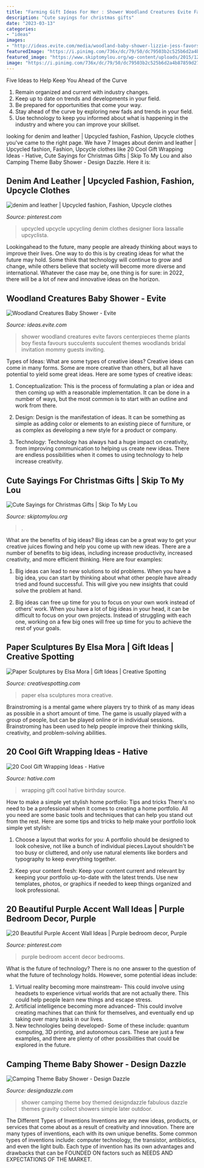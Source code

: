 ```yaml
---
title: "Farming Gift Ideas For Her : Shower Woodland Creatures Evite Favors Centerpieces Theme Plants Boy Fiesta Favours Succulents Succulent Themes Woodlands Bridal Invitation Mommy Guests Inviting"
description: "Cute sayings for christmas gifts"
date: "2023-03-13"
categories:
- "ideas"
images:
- "http://ideas.evite.com/media/woodland-baby-shower-lizzie-jess-favors-595.jpg"
featuredImage: "https://i.pinimg.com/736x/dc/79/50/dc79503b2c525b6d2a4b87859d27368c--upcycling-fashion-sustainable-fabrics.jpg"
featured_image: "https://www.skiptomylou.org/wp-content/uploads/2015/12/clever-saying-gift-nuts-about-you-2.jpg"
image: "https://i.pinimg.com/736x/dc/79/50/dc79503b2c525b6d2a4b87859d27368c--upcycling-fashion-sustainable-fabrics.jpg"
---
```



Five Ideas to Help Keep You Ahead of the Curve
1. Remain organized and current with industry changes.
2. Keep up to date on trends and developments in your field.
3. Be prepared for opportunities that come your way.
4. Stay ahead of the curve by exploring new fads and trends in your field.
5. Use technology to keep you informed about what is happening in the industry and where you can improve your skillset.

	

		
looking for denim and leather | Upcycled fashion, Fashion, Upcycle clothes you've came to the right page. We have 7 Images about denim and leather | Upcycled fashion, Fashion, Upcycle clothes like 20 Cool Gift Wrapping Ideas - Hative, Cute Sayings for Christmas Gifts | Skip To My Lou and also Camping Theme Baby Shower - Design Dazzle. Here it is:
		
    
## Denim And Leather | Upcycled Fashion, Fashion, Upcycle Clothes

<img loading=lazy src="https://i.pinimg.com/736x/dc/79/50/dc79503b2c525b6d2a4b87859d27368c--upcycling-fashion-sustainable-fabrics.jpg" onerror="this.onerror=null;this.src='https://tse1.mm.bing.net/th?id=OIP.-TCQ7uC_XsLMCioyGZIRAADLEy&amp;pid=15.1';" alt="denim and leather | Upcycled fashion, Fashion, Upcycle clothes">

_Source: pinterest.com_

>upcycled upcycle upcycling denim clothes designer liora lassalle upcyclista. 

	

Lookingahead to the future, many people are already thinking about ways to improve their lives. One way to do this is by creating ideas for what the future may hold. Some think that technology will continue to grow and change, while others believe that society will become more diverse and international. Whatever the case may be, one thing is for sure: in 2022, there will be a lot of new and innovative ideas on the horizon.

    
## Woodland Creatures Baby Shower - Evite

<img loading=lazy src="http://ideas.evite.com/media/woodland-baby-shower-lizzie-jess-favors-595.jpg" onerror="this.onerror=null;this.src='https://tse4.mm.bing.net/th?id=OIP.kOKh8tSygR2M2BpxsFf8ogHaLN&amp;pid=15.1';" alt="Woodland Creatures Baby Shower - Evite">

_Source: ideas.evite.com_

>shower woodland creatures evite favors centerpieces theme plants boy fiesta favours succulents succulent themes woodlands bridal invitation mommy guests inviting. 

	

Types of Ideas: What are some types of creative ideas?
Creative ideas can come in many forms. Some are more creative than others, but all have potential to yield some great ideas. Here are some types of creative ideas:
1. Conceptualization: This is the process of formulating a plan or idea and then coming up with a reasonable implementation. It can be done in a number of ways, but the most common is to start with an outline and work from there.

2. Design: Design is the manifestation of ideas. It can be something as simple as adding color or elements to an existing piece of furniture, or as complex as developing a new style for a product or company.

3. Technology: Technology has always had a huge impact on creativity, from improving communication to helping us create new ideas. There are endless possibilities when it comes to using technology to help increase creativity.


    
## Cute Sayings For Christmas Gifts | Skip To My Lou

<img loading=lazy src="https://www.skiptomylou.org/wp-content/uploads/2015/12/clever-saying-gift-nuts-about-you-2.jpg" onerror="this.onerror=null;this.src='https://tse4.mm.bing.net/th?id=OIP.ujsfLgR4L56_ewoz5qZ0rgHaKy&amp;pid=15.1';" alt="Cute Sayings for Christmas Gifts | Skip To My Lou">

_Source: skiptomylou.org_

>. 

	

What are the benefits of big ideas?
Big ideas can be a great way to get your creative juices flowing and help you come up with new ideas. There are a number of benefits to big ideas, including increase productivity, increased creativity, and more efficient thinking. Here are four examples:
1. Big ideas can lead to new solutions to old problems. When you have a big idea, you can start by thinking about what other people have already tried and found successful. This will give you new insights that could solve the problem at hand.

2. Big ideas can free up time for you to focus on your own work instead of others’ work. When you have a lot of big ideas in your head, it can be difficult to focus on your own projects. Instead of struggling with each one, working on a few big ones will free up time for you to achieve the rest of your goals.

    
## Paper Sculptures By Elsa Mora | Gift Ideas | Creative Spotting

<img loading=lazy src="https://www.creativespotting.com/wp-content/uploads/2014/10/5453db626f032.jpg" onerror="this.onerror=null;this.src='https://tse4.mm.bing.net/th?id=OIP.eXXcUMUbOn4QyfPgilX-xgHaJ3&amp;pid=15.1';" alt="Paper Sculptures by Elsa Mora | Gift Ideas | Creative Spotting">

_Source: creativespotting.com_

>paper elsa sculptures mora creative. 

	

Brainstroming is a mental game where players try to think of as many ideas as possible in a short amount of time. The game is usually played with a group of people, but can be played online or in individual sessions. Brainstroming has been used to help people improve their thinking skills, creativity, and problem-solving abilities.

    
## 20 Cool Gift Wrapping Ideas - Hative

<img loading=lazy src="http://hative.com/wp-content/uploads/2014/10/gift-wrapping-ideas/4-cool-gift-wrapping-ideas.jpg" onerror="this.onerror=null;this.src='https://tse2.mm.bing.net/th?id=OIP.DM290G5GGwFg2ZJmXLjxnAHaLH&amp;pid=15.1';" alt="20 Cool Gift Wrapping Ideas - Hative">

_Source: hative.com_

>wrapping gift cool hative birthday source. 

	

How to make a simple yet stylish home portfolio: Tips and tricks
There's no need to be a professional when it comes to creating a home portfolio. All you need are some basic tools and techniques that can help you stand out from the rest. Here are some tips and tricks to help make your portfolio look simple yet stylish:
1. Choose a layout that works for you: A portfolio should be designed to look cohesive, not like a bunch of individual pieces.Layout shouldn't be too busy or cluttered, and only use natural elements like borders and typography to keep everything together.

2. Keep your content fresh: Keep your content current and relevant by keeping your portfolio up-to-date with the latest trends. Use new templates, photos, or graphics if needed to keep things organized and look professional.


    
## 20 Beautiful Purple Accent Wall Ideas | Purple Bedroom Decor, Purple

<img loading=lazy src="https://i.pinimg.com/736x/d7/b0/d6/d7b0d6f525dd55cbfe15c7944b2ea8da.jpg" onerror="this.onerror=null;this.src='https://tse1.mm.bing.net/th?id=OIP.UdL_8NslZuMnoQOUbD6h4AHaLH&amp;pid=15.1';" alt="20 Beautiful Purple Accent Wall Ideas | Purple bedroom decor, Purple">

_Source: pinterest.com_

>purple bedroom accent decor bedrooms. 

	

What is the future of technology?
There is no one answer to the question of what the future of technology holds. However, some potential ideas include: 

1. Virtual reality becoming more mainstream- This could involve using headsets to experience virtual worlds that are not actually there. This could help people learn new things and escape stress. 
2. Artificial intelligence becoming more advanced- This could involve creating machines that can think for themselves, and eventually end up taking over many tasks in our lives. 
3. New technologies being developed- Some of these include: quantum computing, 3D printing, and autonomous cars. These are just a few examples, and there are plenty of other possibilities that could be explored in the future.

    
## Camping Theme Baby Shower - Design Dazzle

<img loading=lazy src="http://www.designdazzle.com/wp-content/uploads/2012/11/2331.jpg" onerror="this.onerror=null;this.src='https://tse3.mm.bing.net/th?id=OIP.Jup--osfISxodHtAbNVfiwAAAA&amp;pid=15.1';" alt="Camping Theme Baby Shower - Design Dazzle">

_Source: designdazzle.com_

>shower camping theme boy themed designdazzle fabulous dazzle themes gravity collect showers simple later outdoor. 

	

The Different Types of Inventions
Inventions are any new ideas, products, or services that come about as a result of creativity and innovation. There are many types of inventions, each with its own unique benefits. Some common types of inventions include: computer technology, the transistor, antibiotics, and even the light bulb. Each type of invention has its own advantages and drawbacks that can be FOUNDED ON factors such as NEEDS AND EXPECTATIONS OF THE MARKET.

